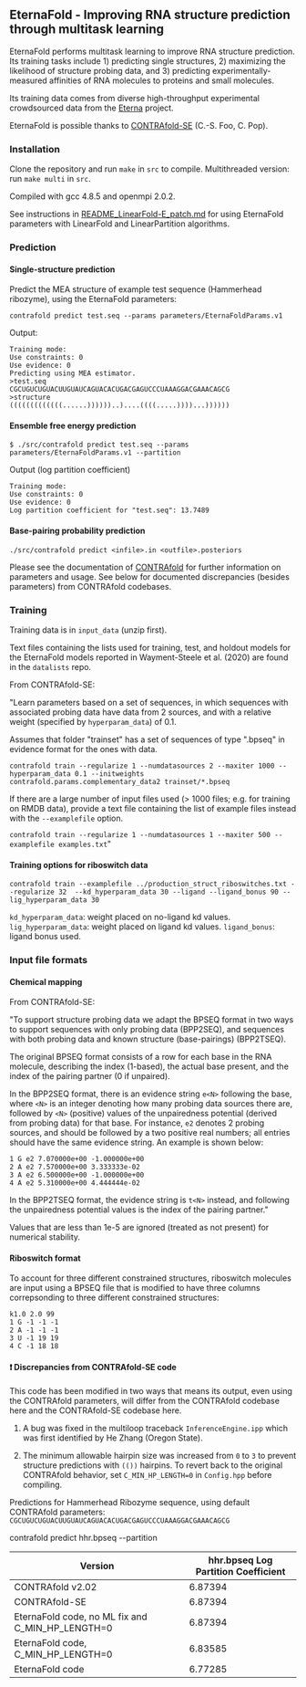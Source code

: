 ## EternaFold - Improving RNA structure prediction through multitask learning

EternaFold performs multitask learning to improve RNA structure prediction. Its training tasks include 1) predicting single structures, 2) maximizing the likelihood of structure probing data, and 3) predicting experimentally-measured affinities of RNA molecules to proteins and small molecules.

Its training data comes from diverse high-throughput experimental crowdsourced data from the [Eterna](www.eternagame.org) project.

EternaFold is possible thanks to [CONTRAfold-SE](https://github.com/csfoo/contrafold-se) (C.-S. Foo, C. Pop).

### Installation

Clone the repository and run `make` in `src` to compile.
Multithreaded version: run `make multi` in `src`.

Compiled with gcc 4.8.5 and openmpi 2.0.2. 

See instructions in [README_LinearFold-E_patch.md](README_LinearFold-E_patch.md) for using EternaFold parameters with LinearFold and LinearPartition algorithms.

### Prediction

#### Single-structure prediction
Predict the MEA structure of example test sequence (Hammerhead ribozyme), using the EternaFold parameters:

`contrafold predict test.seq --params parameters/EternaFoldParams.v1`

Output:
```
Training mode: 
Use constraints: 0
Use evidence: 0
Predicting using MEA estimator.
>test.seq
CGCUGUCUGUACUUGUAUCAGUACACUGACGAGUCCCUAAAGGACGAAACAGCG
>structure
(((((((((((((......))))))..)....((((.....))))...))))))
```

#### Ensemble free energy prediction

```
$ ./src/contrafold predict test.seq --params parameters/EternaFoldParams.v1 --partition
```

Output (log partition coefficient)
```
Training mode: 
Use constraints: 0
Use evidence: 0
Log partition coefficient for "test.seq": 13.7489
```
#### Base-pairing probability prediction

```
./src/contrafold predict <infile>.in <outfile>.posteriors
```

Please see the documentation of [CONTRAfold](http://contra.stanford.edu/contrafold/manual_v2_02.pdf) for further information on parameters and usage. See below for documented discrepancies (besides parameters) from CONTRAfold codebases.


### Training

Training data is in `input_data` (unzip first).

Text files containing the lists used for training, test, and holdout models for the EternaFold models reported in Wayment-Steele et al. (2020) are found in the `datalists` repo.

From CONTRAfold-SE:

"Learn parameters based on a set of sequences, in which sequences with associated probing data have data from 2 sources, and with a relative weight (specified by `hyperparam_data`) of 0.1.

Assumes that folder "trainset" has a set of sequences of type ".bpseq" in evidence format for the ones with data.

`contrafold train --regularize 1 --numdatasources 2 --maxiter 1000 --hyperparam_data 0.1 --initweights contrafold.params.complementary_data2 trainset/*.bpseq`

If there are a large number of input files used (> 1000 files; e.g. for training on RMDB data), provide a text file containing the list of example files instead with the `--examplefile` option.

`contrafold train --regularize 1 --numdatasources 1 --maxiter 500 --examplefile examples.txt`"

#### Training options for riboswitch data

`contrafold train --examplefile ../production_struct_riboswitches.txt --regularize 32  --kd_hyperparam_data 30 --ligand --ligand_bonus 90 --lig_hyperparam_data 30`

`kd_hyperparam_data`: weight placed on no-ligand kd values.
`lig_hyperparam_data`: weight placed on ligand kd values.
`ligand_bonus`: ligand bonus used.


### Input file formats

#### Chemical mapping

From CONTRAfold-SE:

"To support structure probing data we adapt the BPSEQ format in two ways to support sequences with only probing data (BPP2SEQ), and sequences with both probing data and known structure (base-pairings) (BPP2TSEQ).

The original BPSEQ format consists of a row for each base in the RNA molecule, describing the index (1-based), the actual base present, and the index of the pairing partner (0 if unpaired). 

In the BPP2SEQ format, there is an evidence string `e<N>` following the base, where `<N>` is an integer denoting how many probing data sources there are, followed by `<N>` (positive) values of the unpairedness potential (derived from probing data) for that base. For instance, `e2` denotes 2 probing sources, and should be followed by a two positive real numbers; all entries should have the same evidence string. An example is shown below:

```
1 G e2 7.070000e+00 -1.000000e+00
2 A e2 7.570000e+00 3.333333e-02
3 A e2 6.500000e+00 -1.000000e+00
4 A e2 5.310000e+00 4.444444e-02
```

In the BPP2TSEQ format, the evidence string is `t<N>` instead, and following the unpairedness potential values is the index of the pairing partner."

Values that are less than 1e-5 are ignored (treated as not present) for numerical stability.


#### Riboswitch format

To account for three different constrained structures, riboswitch molecules are input using a BPSEQ file that is modified to have three columns correpsonding to three different constrained structures:

```
k1.0 2.0 99
1 G -1 -1 -1
2 A -1 -1 -1
3 U -1 19 19
4 C -1 18 18
```

#### ❗️ Discrepancies from CONTRAfold-SE code

This code has been modified in two ways that means its output, even using the CONTRAfold parameters, will differ from the CONTRAfold codebase here and the CONTRAfold-SE codebase here.

1. A bug was fixed in the multiloop traceback `InferenceEngine.ipp` which was first identified by He Zhang (Oregon State). 

2. The minimum allowable hairpin size was increased from `0` to `3` to prevent structure predictions with `(())` hairpins. To revert back to the original CONTRAfold behavior, set `C_MIN_HP_LENGTH=0` in `Config.hpp` before compiling.

Predictions for Hammerhead Ribozyme sequence, using default CONTRAfold parameters: `CGCUGUCUGUACUUGUAUCAGUACACUGACGAGUCCCUAAAGGACGAAACAGCG`

contrafold predict hhr.bpseq --partition 

| Version | hhr.bpseq Log Partition Coefficient |
| --- | ----------- |
|CONTRAfold v2.02| 6.87394|
|CONTRAfold-SE| 6.87394|
|EternaFold code, no ML fix and C_MIN_HP_LENGTH=0| 6.87394|
|EternaFold code, C_MIN_HP_LENGTH=0| 6.83585|
|EternaFold code | 6.77285 |
